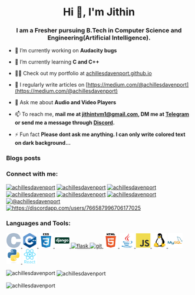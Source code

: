 <h1 align="center">Hi 👋, I'm Jithin</h1>
<h3 align="center">I am a Fresher pursuing B.Tech in Computer Science and Engineering(Artificial Intelligence).</h3>

- 🔭 I’m currently working on **Audacity bugs**

- 🌱 I’m currently learning **C and C++**

- 👨‍💻 Check out my portfolio at [achillesdavenport.github.io](https://achillesdavenport.github.io/)

- 📝 I regularly write articles on [https://medium.com/@achillesdavenport](https://medium.com/@achillesdavenport)

- 💬 Ask me about **Audio and Video Players**

- 📫 To reach me, **mail me at [jithintvm1@gmail.com](mailto:jithintvm1@gmail.com), DM me at [Telegram](http://t.me/achillesdavenport) or send me a message through [Discord](https://discord.com/users/766587996706177025).**

- ⚡ Fun fact **Please dont ask me anything. I can only write colored text on dark background...**

### Blogs posts
<!-- BLOG-POST-LIST:START -->
<!-- BLOG-POST-LIST:END -->

<h3 align="left">Connect with me:</h3>
<p align="left">
<a href="https://dev.to/achillesdavenport" target="blank"><img align="center" src="https://cdn.jsdelivr.net/npm/simple-icons@3.0.1/icons/dev-dot-to.svg" alt="achillesdavenport" height="30" width="40" /></a>
<a href="https://twitter.com/achillesdavenport" target="blank"><img align="center" src="https://cdn.jsdelivr.net/npm/simple-icons@3.0.1/icons/twitter.svg" alt="achillesdavenport" height="30" width="40" /></a>
<a href="https://linkedin.com/in/achillesdavenport" target="blank"><img align="center" src="https://cdn.jsdelivr.net/npm/simple-icons@3.0.1/icons/linkedin.svg" alt="achillesdavenport" height="30" width="40" /></a>
<a href="https://stackoverflow.com/users/achillesdavenport" target="blank"><img align="center" src="https://cdn.jsdelivr.net/npm/simple-icons@3.0.1/icons/stackoverflow.svg" alt="achillesdavenport" height="30" width="40" /></a>
<a href="https://fb.com/achillesdavenport" target="blank"><img align="center" src="https://cdn.jsdelivr.net/npm/simple-icons@3.0.1/icons/facebook.svg" alt="achillesdavenport" height="30" width="40" /></a>
<a href="https://instagram.com/_jithin._.john_" target="blank"><img align="center" src="https://cdn.jsdelivr.net/npm/simple-icons@3.0.1/icons/instagram.svg" alt="achillesdavenport" height="30" width="40" /></a>
<a href="https://medium.com/@achillesdavenport" target="blank"><img align="center" src="https://cdn.jsdelivr.net/npm/simple-icons@3.0.1/icons/medium.svg" alt="@achillesdavenport" height="30" width="40" /></a>
<a href="https://discord.gg/https://discordapp.com/users/766587996706177025" target="blank"><img align="center" src="https://cdn.jsdelivr.net/npm/simple-icons@3.0.1/icons/discord.svg" alt="https://discordapp.com/users/766587996706177025" height="30" width="40" /></a>
</p>

<h3 align="left">Languages and Tools:</h3>
<p align="left"> <a href="https://www.cprogramming.com/" target="_blank"> <img src="https://raw.githubusercontent.com/devicons/devicon/master/icons/c/c-original.svg" alt="c" width="40" height="40"/> </a> <a href="https://www.w3schools.com/cpp/" target="_blank"> <img src="https://raw.githubusercontent.com/devicons/devicon/master/icons/cplusplus/cplusplus-original.svg" alt="cplusplus" width="40" height="40"/> </a> <a href="https://www.w3schools.com/css/" target="_blank"> <img src="https://raw.githubusercontent.com/devicons/devicon/master/icons/css3/css3-original-wordmark.svg" alt="css3" width="40" height="40"/> </a> <a href="https://www.djangoproject.com/" target="_blank"> <img src="https://raw.githubusercontent.com/devicons/devicon/master/icons/django/django-original.svg" alt="django" width="40" height="40"/> </a> <a href="https://flask.palletsprojects.com/" target="_blank"> <img src="https://www.vectorlogo.zone/logos/pocoo_flask/pocoo_flask-icon.svg" alt="flask" width="40" height="40"/> </a> <a href="https://git-scm.com/" target="_blank"> <img src="https://www.vectorlogo.zone/logos/git-scm/git-scm-icon.svg" alt="git" width="40" height="40"/> </a> <a href="https://www.w3.org/html/" target="_blank"> <img src="https://raw.githubusercontent.com/devicons/devicon/master/icons/html5/html5-original-wordmark.svg" alt="html5" width="40" height="40"/> </a> <a href="https://www.java.com" target="_blank"> <img src="https://raw.githubusercontent.com/devicons/devicon/master/icons/java/java-original.svg" alt="java" width="40" height="40"/> </a> <a href="https://developer.mozilla.org/en-US/docs/Web/JavaScript" target="_blank"> <img src="https://raw.githubusercontent.com/devicons/devicon/master/icons/javascript/javascript-original.svg" alt="javascript" width="40" height="40"/> </a> <a href="https://www.linux.org/" target="_blank"> <img src="https://raw.githubusercontent.com/devicons/devicon/master/icons/linux/linux-original.svg" alt="linux" width="40" height="40"/> </a> <a href="https://www.mysql.com/" target="_blank"> <img src="https://raw.githubusercontent.com/devicons/devicon/master/icons/mysql/mysql-original-wordmark.svg" alt="mysql" width="40" height="40"/> </a> <a href="https://www.python.org" target="_blank"> <img src="https://raw.githubusercontent.com/devicons/devicon/master/icons/python/python-original.svg" alt="python" width="40" height="40"/> </a> <a href="https://reactjs.org/" target="_blank"> <img src="https://raw.githubusercontent.com/devicons/devicon/master/icons/react/react-original-wordmark.svg" alt="react" width="40" height="40"/> </a> </p>

<p><img align="left" src="https://github-readme-stats.vercel.app/api/top-langs?username=achillesdavenport&show_icons=true&locale=en&layout=compact" alt="achillesdavenport" /></p>

<p>&nbsp;<img align="center" height="170" width = "400" src="https://github-readme-stats.vercel.app/api?username=achillesdavenport&show_icons=true&theme=dracula&title_color=45ff38&text_color=ffffff&locale=en" alt="achillesdavenport" /></p>

<p><img align="center" height="200" width = "800" src="https://github-readme-streak-stats.herokuapp.com/?user=achillesdavenport&" alt="achillesdavenport" /></p>

